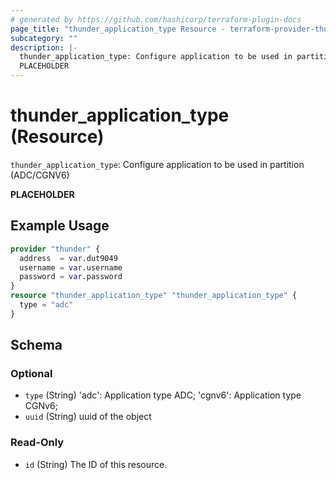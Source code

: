 ```yaml
---
# generated by https://github.com/hashicorp/terraform-plugin-docs
page_title: "thunder_application_type Resource - terraform-provider-thunder"
subcategory: ""
description: |-
  thunder_application_type: Configure application to be used in partition (ADC/CGNV6)
  PLACEHOLDER
---
```


# thunder_application_type (Resource)

`thunder_application_type`: Configure application to be used in partition (ADC/CGNV6)

__PLACEHOLDER__

## Example Usage

```terraform
provider "thunder" {
  address  = var.dut9049
  username = var.username
  password = var.password
}
resource "thunder_application_type" "thunder_application_type" {
  type = "adc"
}
```

<!-- schema generated by tfplugindocs -->
## Schema

### Optional

- `type` (String) 'adc': Application type ADC; 'cgnv6': Application type CGNv6;
- `uuid` (String) uuid of the object

### Read-Only

- `id` (String) The ID of this resource.


